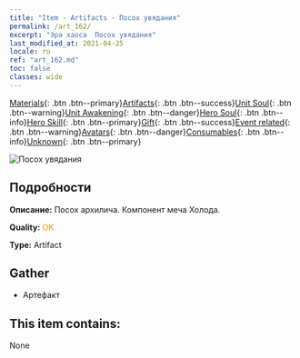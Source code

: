 ```yaml
---
title: "Item - Artifacts - Посох увядания"
permalink: /art_162/
excerpt: "Эра хаоса  Посох увядания"
last_modified_at: 2021-04-25
locale: ru
ref: "art_162.md"
toc: false
classes: wide
---
```

 [Materials](/ItemsRU/){: .btn .btn--primary}[Artifacts](/ItemsRU/Artifacts/){: .btn .btn--success}[Unit Soul](/ItemsRU/UnitSoul/){: .btn .btn--warning}[Unit Awakening](/ItemsRU/UnitAwakening/){: .btn .btn--danger}[Hero Soul](/ItemsRU/HeroSoul/){: .btn .btn--info}[Hero Skill](/ItemsRU/HeroSkill/){: .btn .btn--primary}[Gift](/ItemsRU/Gift/){: .btn .btn--success}[Event related](/ItemsRU/Events/){: .btn .btn--warning}[Avatars](/ItemsRU/Avatars/){: .btn .btn--danger}[Consumables](/ItemsRU/Consumables/){: .btn .btn--info}[Unknown](/ItemsRU/Unknown/){: .btn .btn--primary}

 ![Посох увядания](/images/t/artifact_40433.png)

## Подробности
 **Описание:** Посох архилича. Компонент меча Холода.

 **Quality:** <span style="color: #FF8C00">OK</span>

 **Type:** Artifact

## Gather

*    Артефакт 

## This item contains:

  None


